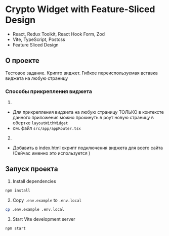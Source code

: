 # Crypto Widget with Feature-Sliced Design


- React, Redux Toolkit, React Hook Form, Zod
- Vite, TypeScript, Postcss
- Feature Sliced Design


## О проекте

Тестовое задание. Крипто виджет. Гибкое переиспользуемая вставка виджета на любую страницу
### Способы прикрепления виджета
1.
- Для прикрепления виджета на любую страницу ТОЛЬКО в контексте данного приложения можно прокинуть в роут новую страницу в обертке `layoutWithWidget`
- см. файл `src/app/appRouter.tsx`

2.
- Добавить в index.html скрипт подключения виджета для всего сайта (Сейчас именно это используется )

## Запуск проекта 

1. Install dependencies

```bash
npm install
```

2. Copy `.env.example` to `.env.local`

```bash
cp .env.example .env.local
```

3. Start Vite development server

```bash
npm start
```


